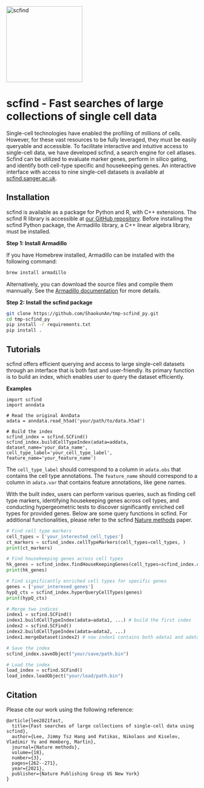 <img src=https://scfind.sanger.ac.uk/img/scfind.png alt="scfind" height="200">

# scfind - Fast searches of large collections of single cell data

Single-cell technologies have enabled the profiling of millions of cells. However, for these vast resources to be fully leveraged, they must be easily queryable and accessible. To facilitate interactive and intuitive access to single-cell data, we have developed scfind, a search engine for cell atlases. Scfind can be utilized to evaluate marker genes, perform in silico gating, and identify both cell-type specific and housekeeping genes. An interactive interface with access to nine single-cell datasets is available at [scfind.sanger.ac.uk](https://scfind.sanger.ac.uk).

## Installation
scfind is available as a package for Python and R, with C++ extensions. The scfind R library is accessible at [our GitHub repository](https://github.com/hemberg-lab/scfind). Before installing the scfind Python package, the Armadillo library, a C++ linear algebra library, must be installed.

**Step 1: Install Armadillo**

If you have Homebrew  installed, Armadillo can be installed with the following command:

```bash
brew install armadillo
```

Alternatively, you can download the source files and compile them mannually. See the [Armadillo documentation](https://arma.sourceforge.net) for more details.

**Step 2: Install the scfind package**

```bash
git clone https://github.com/ShaokunAn/tmp-scfind_py.git
cd tmp-scfind_py
pip install -r requirements.txt
pip install .
```



## Tutorials

scfind offers efficient querying and access to large single-cell datasets through an interface that is both fast and user-friendly. Its primary function is to build an index, which enables user to query the dataset efficiently.

**Examples**

```
import scfind
import anndata

# Read the original AnnData
adata = anndata.read_h5ad('your/path/to/data.h5ad')

# Build the index
scfind_index = scfind.SCFind()
scfind_index.buildCellTypeIndex(adata=addata, dataset_name='your_data_name', 
cell_type_label='your_cell_type_label', 
feature_name='your_feature_name') 
```

The `cell_type_label` should correspond to a column in `adata.obs` that contains the cell type annotations. The `feature_name` should correspond to a column in `adata.var`  that contains feature annotations, like gene names.

With the built index, users can perform various queries, such as finding cell type markers, identifying housekeeping genes across cell types, and conducting hypergeometric tests to discover significantly enriched cell types for provided genes. Below are some query functions in scfind. For additional functionalities, please refer to the scfind [Nature methods](https://www.nature.com/articles/s41592-021-01076-9) paper.

```python
# Find cell type markers
cell_types = ['your_interested_cell_types']
ct_markers = scfind_index.cellTypeMarkers(cell_types=cell_types, )
print(ct_markers)

# Find housekeeping genes across cell types
hk_genes = scfind_index.findHouseKeepingGenes(cell_types=scfind_index.cellTypeNames())
print(hk_genes)

# Find significantly enriched cell types for specific genes
genes = ['your_interesed_genes']
hypQ_cts = scfind_index.hyperQueryCellTypes(genes)
print(hypQ_cts)

# Merge two indices
index1 = scfind.SCFind()
index1.buildCellTypeIndex(adata=adata1, ...) # build the first index
index2 = scfind.SCFind()
index2.buildCellTypeIndex(adata=adata2, ...)
index1.mergeDataset(index2) # now index1 contains both adata1 and adata2

# Save the index
scfind_index.saveObject("your/save/path.bin")

# Load the index
load_index = scfind.SCFind()
load_index.loadObject("your/load/path.bin")
```



## Citation
Please cite our work using the following reference:

```
@article{lee2021fast,
  title={Fast searches of large collections of single-cell data using scfind},
  author={Lee, Jimmy Tsz Hang and Patikas, Nikolaos and Kiselev, Vladimir Yu and Hemberg, Martin},
  journal={Nature methods},
  volume={18},
  number={3},
  pages={262--271},
  year={2021},
  publisher={Nature Publishing Group US New York}
}
```
